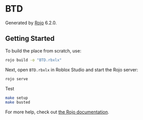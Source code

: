 # BTD
Generated by [Rojo](https://github.com/rojo-rbx/rojo) 6.2.0.

## Getting Started
To build the place from scratch, use:

```bash
rojo build -o "BTD.rbxlx"
```

Next, open `BTD.rbxlx` in Roblox Studio and start the Rojo server:

```bash
rojo serve
```

Test

```bash
make setup
make busted
```


For more help, check out [the Rojo documentation](https://rojo.space/docs).